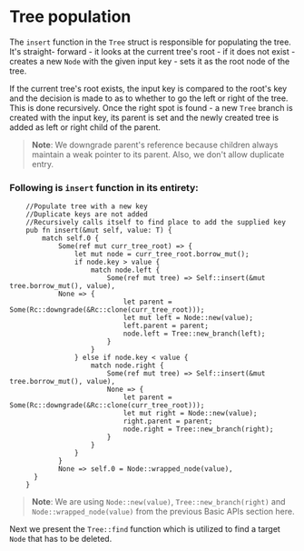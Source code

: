 # Tree population

The `insert` function in the `Tree` struct is responsible for populating the tree. It's straight-
forward - it looks at the current tree's root - if it does not exist - creates a new `Node` with
the given input key - sets it as the root node of the tree.

If the current tree's root exists, the input key is compared to the root's key and the decision
is made to as to whether to go the left or right of the tree. This is done recursively. Once the
right spot is found - a new `Tree` branch is created with the input key, its parent is set and the
newly created tree is added as left or right child of the parent.

> **Note**: We downgrade parent's reference because children always maintain a weak pointer to its
parent. Also, we don't allow duplicate entry. 

### Following is `insert` function in its entirety:

```rust, ignore
    //Populate tree with a new key
    //Duplicate keys are not added
    //Recursively calls itself to find place to add the supplied key
    pub fn insert(&mut self, value: T) {
        match self.0 {
            Some(ref mut curr_tree_root) => {
                let mut node = curr_tree_root.borrow_mut();
                if node.key > value {
                    match node.left {
                        Some(ref mut tree) => Self::insert(&mut tree.borrow_mut(), value),
 			None => {
                            let parent = Some(Rc::downgrade(&Rc::clone(curr_tree_root)));
                            let mut left = Node::new(value);
                            left.parent = parent;
                            node.left = Tree::new_branch(left);
                        }
                    }
                } else if node.key < value {
                    match node.right {
                        Some(ref mut tree) => Self::insert(&mut tree.borrow_mut(), value),
                        None => {
                            let parent = Some(Rc::downgrade(&Rc::clone(curr_tree_root)));
                            let mut right = Node::new(value);
                            right.parent = parent;
                            node.right = Tree::new_branch(right);
                        }
                    }
                }
            }
            None => self.0 = Node::wrapped_node(value),
      }
    }
```
> **Note**: We are using `Node::new(value)`, `Tree::new_branch(right)` and `Node::wrapped_node(value)` from the previous Basic APIs section here.

Next we present the `Tree::find` function which is utilized to find a target `Node` that has to be
deleted.
